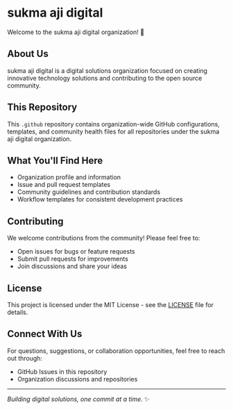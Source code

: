# sukma aji digital

Welcome to the sukma aji digital organization! 🚀

## About Us

sukma aji digital is a digital solutions organization focused on creating innovative technology solutions and contributing to the open source community.

## This Repository

This `.github` repository contains organization-wide GitHub configurations, templates, and community health files for all repositories under the sukma aji digital organization.

## What You'll Find Here

- Organization profile and information
- Issue and pull request templates
- Community guidelines and contribution standards
- Workflow templates for consistent development practices

## Contributing

We welcome contributions from the community! Please feel free to:

- Open issues for bugs or feature requests
- Submit pull requests for improvements
- Join discussions and share your ideas

## License

This project is licensed under the MIT License - see the [LICENSE](LICENSE) file for details.

## Connect With Us

For questions, suggestions, or collaboration opportunities, feel free to reach out through:

- GitHub Issues in this repository
- Organization discussions and repositories

---

*Building digital solutions, one commit at a time.* ✨